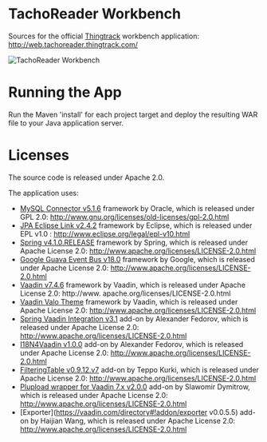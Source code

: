 TachoReader Workbench
==================================

Sources for the official [Thingtrack](http://tachoreader.thingtrack.com/) workbench application: http://web.tachoreader.thingtrack.com/

![TachoReader Workbench](http://tachoreader.thingtrack.com/assets/img/app-bg.png)

Running the App
==
Run the Maven 'install' for each project target and deploy the resulting WAR file to your Java application server.

Licenses
==
The source code is released under Apache 2.0.

The application uses: 
- [MySQL Connector v5.1.6](http://dev.mysql.com/downloads/connector/j/) framework by Oracle, which is released under GPL 2.0: http://www.gnu.org/licenses/old-licenses/gpl-2.0.html
- [JPA Eclipse Link v2.4.2](http://www.eclipse.org/eclipselink/) framework by Eclipse, which is released under EPL v1.0 : http://www.eclipse.org/legal/epl-v10.html
- [Spring v4.1.0.RELEASE](https://spring.io/) framework by Spring, which is released under Apache License 2.0: http://www.apache.org/licenses/LICENSE-2.0.html
- [Google Guava Event Bus v18.0](https://code.google.com/p/guava-libraries/) framework by Google, which is released under Apache License 2.0: http://www.apache.org/licenses/LICENSE-2.0.html
- [Vaadin v7.4.6](https://vaadin.com/home) framework by Vaadin, which is released under Apache License 2.0: http://www.
apache.org/licenses/LICENSE-2.0.html
- [Vaadin Valo Theme](https://vaadin.com/valo) framework by Vaadin, which is released under Apache License 2.0: http://www.apache.org/licenses/LICENSE-2.0.html
- [Spring Vaadin Integration v3.1](https://vaadin.com/directory#!addon/vaadin-spring) add-on by Alexander Fedorov, which is released under Apache License 2.0: http://www.apache.org/licenses/LICENSE-2.0.html
- [I18N4Vaadin v1.0.0](https://vaadin.com/directory#!addon/i18n4vaadin) add-on by Alexander Fedorov, which is released under Apache License 2.0: http://www.apache.org/licenses/LICENSE-2.0.html
- [FilteringTable v0.9.12.v7](https://vaadin.com/directory#!addon/filteringtable) add-on by Teppo Kurki, which is released under Apache License 2.0: http://www.apache.org/licenses/LICENSE-2.0.html
- [Plupload wrapper for Vaadin 7.x v2.0.0](https://vaadin.com/directory#!addon/plupload-wrapper-for-vaadin-7x) add-on by Slawomir Dymitrow, which is released under Apache License 2.0: http://www.apache.org/licenses/LICENSE-2.0.html
- [Exporter](https://vaadin.com/directory#!addon/exporter v0.0.5.5) add-on by Haijian Wang, which is released under Apache License 2.0: http://www.apache.org/licenses/LICENSE-2.0.html